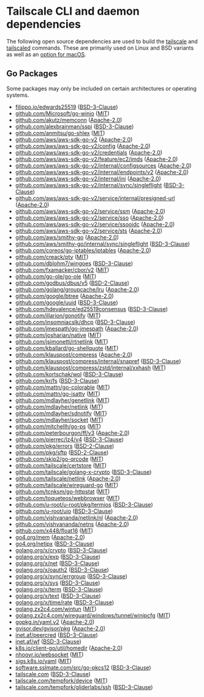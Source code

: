 # Tailscale CLI and daemon dependencies

The following open source dependencies are used to build the [tailscale][] and
[tailscaled][] commands. These are primarily used on Linux and BSD variants as
well as an [option for macOS][].

[tailscale]: https://pkg.go.dev/tailscale.com/cmd/tailscale
[tailscaled]: https://pkg.go.dev/tailscale.com/cmd/tailscaled
[option for macOS]: https://tailscale.com/kb/1065/macos-variants/

## Go Packages

Some packages may only be included on certain architectures or operating systems.


 - [filippo.io/edwards25519](https://pkg.go.dev/filippo.io/edwards25519) ([BSD-3-Clause](https://github.com/FiloSottile/edwards25519/blob/v1.0.0/LICENSE))
 - [github.com/Microsoft/go-winio](https://pkg.go.dev/github.com/Microsoft/go-winio) ([MIT](https://github.com/Microsoft/go-winio/blob/v0.6.1/LICENSE))
 - [github.com/akutz/memconn](https://pkg.go.dev/github.com/akutz/memconn) ([Apache-2.0](https://github.com/akutz/memconn/blob/v0.1.0/LICENSE))
 - [github.com/alexbrainman/sspi](https://pkg.go.dev/github.com/alexbrainman/sspi) ([BSD-3-Clause](https://github.com/alexbrainman/sspi/blob/909beea2cc74/LICENSE))
 - [github.com/anmitsu/go-shlex](https://pkg.go.dev/github.com/anmitsu/go-shlex) ([MIT](https://github.com/anmitsu/go-shlex/blob/38f4b401e2be/LICENSE))
 - [github.com/aws/aws-sdk-go-v2](https://pkg.go.dev/github.com/aws/aws-sdk-go-v2) ([Apache-2.0](https://github.com/aws/aws-sdk-go-v2/blob/v1.18.0/LICENSE.txt))
 - [github.com/aws/aws-sdk-go-v2/config](https://pkg.go.dev/github.com/aws/aws-sdk-go-v2/config) ([Apache-2.0](https://github.com/aws/aws-sdk-go-v2/blob/config/v1.18.22/config/LICENSE.txt))
 - [github.com/aws/aws-sdk-go-v2/credentials](https://pkg.go.dev/github.com/aws/aws-sdk-go-v2/credentials) ([Apache-2.0](https://github.com/aws/aws-sdk-go-v2/blob/credentials/v1.13.21/credentials/LICENSE.txt))
 - [github.com/aws/aws-sdk-go-v2/feature/ec2/imds](https://pkg.go.dev/github.com/aws/aws-sdk-go-v2/feature/ec2/imds) ([Apache-2.0](https://github.com/aws/aws-sdk-go-v2/blob/feature/ec2/imds/v1.13.3/feature/ec2/imds/LICENSE.txt))
 - [github.com/aws/aws-sdk-go-v2/internal/configsources](https://pkg.go.dev/github.com/aws/aws-sdk-go-v2/internal/configsources) ([Apache-2.0](https://github.com/aws/aws-sdk-go-v2/blob/internal/configsources/v1.1.33/internal/configsources/LICENSE.txt))
 - [github.com/aws/aws-sdk-go-v2/internal/endpoints/v2](https://pkg.go.dev/github.com/aws/aws-sdk-go-v2/internal/endpoints/v2) ([Apache-2.0](https://github.com/aws/aws-sdk-go-v2/blob/internal/endpoints/v2.4.27/internal/endpoints/v2/LICENSE.txt))
 - [github.com/aws/aws-sdk-go-v2/internal/ini](https://pkg.go.dev/github.com/aws/aws-sdk-go-v2/internal/ini) ([Apache-2.0](https://github.com/aws/aws-sdk-go-v2/blob/internal/ini/v1.3.34/internal/ini/LICENSE.txt))
 - [github.com/aws/aws-sdk-go-v2/internal/sync/singleflight](https://pkg.go.dev/github.com/aws/aws-sdk-go-v2/internal/sync/singleflight) ([BSD-3-Clause](https://github.com/aws/aws-sdk-go-v2/blob/v1.18.0/internal/sync/singleflight/LICENSE))
 - [github.com/aws/aws-sdk-go-v2/service/internal/presigned-url](https://pkg.go.dev/github.com/aws/aws-sdk-go-v2/service/internal/presigned-url) ([Apache-2.0](https://github.com/aws/aws-sdk-go-v2/blob/service/internal/presigned-url/v1.9.27/service/internal/presigned-url/LICENSE.txt))
 - [github.com/aws/aws-sdk-go-v2/service/ssm](https://pkg.go.dev/github.com/aws/aws-sdk-go-v2/service/ssm) ([Apache-2.0](https://github.com/aws/aws-sdk-go-v2/blob/service/ssm/v1.36.3/service/ssm/LICENSE.txt))
 - [github.com/aws/aws-sdk-go-v2/service/sso](https://pkg.go.dev/github.com/aws/aws-sdk-go-v2/service/sso) ([Apache-2.0](https://github.com/aws/aws-sdk-go-v2/blob/service/sso/v1.12.9/service/sso/LICENSE.txt))
 - [github.com/aws/aws-sdk-go-v2/service/ssooidc](https://pkg.go.dev/github.com/aws/aws-sdk-go-v2/service/ssooidc) ([Apache-2.0](https://github.com/aws/aws-sdk-go-v2/blob/service/ssooidc/v1.14.9/service/ssooidc/LICENSE.txt))
 - [github.com/aws/aws-sdk-go-v2/service/sts](https://pkg.go.dev/github.com/aws/aws-sdk-go-v2/service/sts) ([Apache-2.0](https://github.com/aws/aws-sdk-go-v2/blob/service/sts/v1.18.10/service/sts/LICENSE.txt))
 - [github.com/aws/smithy-go](https://pkg.go.dev/github.com/aws/smithy-go) ([Apache-2.0](https://github.com/aws/smithy-go/blob/v1.13.5/LICENSE))
 - [github.com/aws/smithy-go/internal/sync/singleflight](https://pkg.go.dev/github.com/aws/smithy-go/internal/sync/singleflight) ([BSD-3-Clause](https://github.com/aws/smithy-go/blob/v1.13.5/internal/sync/singleflight/LICENSE))
 - [github.com/coreos/go-iptables/iptables](https://pkg.go.dev/github.com/coreos/go-iptables/iptables) ([Apache-2.0](https://github.com/coreos/go-iptables/blob/v0.6.0/LICENSE))
 - [github.com/creack/pty](https://pkg.go.dev/github.com/creack/pty) ([MIT](https://github.com/creack/pty/blob/v1.1.18/LICENSE))
 - [github.com/dblohm7/wingoes](https://pkg.go.dev/github.com/dblohm7/wingoes) ([BSD-3-Clause](https://github.com/dblohm7/wingoes/blob/111c8c3b57c8/LICENSE))
 - [github.com/fxamacker/cbor/v2](https://pkg.go.dev/github.com/fxamacker/cbor/v2) ([MIT](https://github.com/fxamacker/cbor/blob/v2.4.0/LICENSE))
 - [github.com/go-ole/go-ole](https://pkg.go.dev/github.com/go-ole/go-ole) ([MIT](https://github.com/go-ole/go-ole/blob/v1.2.6/LICENSE))
 - [github.com/godbus/dbus/v5](https://pkg.go.dev/github.com/godbus/dbus/v5) ([BSD-2-Clause](https://github.com/godbus/dbus/blob/v5.1.0/LICENSE))
 - [github.com/golang/groupcache/lru](https://pkg.go.dev/github.com/golang/groupcache/lru) ([Apache-2.0](https://github.com/golang/groupcache/blob/41bb18bfe9da/LICENSE))
 - [github.com/google/btree](https://pkg.go.dev/github.com/google/btree) ([Apache-2.0](https://github.com/google/btree/blob/v1.1.2/LICENSE))
 - [github.com/google/uuid](https://pkg.go.dev/github.com/google/uuid) ([BSD-3-Clause](https://github.com/google/uuid/blob/v1.3.0/LICENSE))
 - [github.com/hdevalence/ed25519consensus](https://pkg.go.dev/github.com/hdevalence/ed25519consensus) ([BSD-3-Clause](https://github.com/hdevalence/ed25519consensus/blob/v0.1.0/LICENSE))
 - [github.com/illarion/gonotify](https://pkg.go.dev/github.com/illarion/gonotify) ([MIT](https://github.com/illarion/gonotify/blob/v1.0.1/LICENSE))
 - [github.com/insomniacslk/dhcp](https://pkg.go.dev/github.com/insomniacslk/dhcp) ([BSD-3-Clause](https://github.com/insomniacslk/dhcp/blob/974c6f05fe16/LICENSE))
 - [github.com/jmespath/go-jmespath](https://pkg.go.dev/github.com/jmespath/go-jmespath) ([Apache-2.0](https://github.com/jmespath/go-jmespath/blob/v0.4.0/LICENSE))
 - [github.com/josharian/native](https://pkg.go.dev/github.com/josharian/native) ([MIT](https://github.com/josharian/native/blob/5c7d0dd6ab86/license))
 - [github.com/jsimonetti/rtnetlink](https://pkg.go.dev/github.com/jsimonetti/rtnetlink) ([MIT](https://github.com/jsimonetti/rtnetlink/blob/v1.3.2/LICENSE.md))
 - [github.com/kballard/go-shellquote](https://pkg.go.dev/github.com/kballard/go-shellquote) ([MIT](https://github.com/kballard/go-shellquote/blob/95032a82bc51/LICENSE))
 - [github.com/klauspost/compress](https://pkg.go.dev/github.com/klauspost/compress) ([Apache-2.0](https://github.com/klauspost/compress/blob/v1.16.5/LICENSE))
 - [github.com/klauspost/compress/internal/snapref](https://pkg.go.dev/github.com/klauspost/compress/internal/snapref) ([BSD-3-Clause](https://github.com/klauspost/compress/blob/v1.16.5/internal/snapref/LICENSE))
 - [github.com/klauspost/compress/zstd/internal/xxhash](https://pkg.go.dev/github.com/klauspost/compress/zstd/internal/xxhash) ([MIT](https://github.com/klauspost/compress/blob/v1.16.5/zstd/internal/xxhash/LICENSE.txt))
 - [github.com/kortschak/wol](https://pkg.go.dev/github.com/kortschak/wol) ([BSD-3-Clause](https://github.com/kortschak/wol/blob/da482cc4850a/LICENSE))
 - [github.com/kr/fs](https://pkg.go.dev/github.com/kr/fs) ([BSD-3-Clause](https://github.com/kr/fs/blob/v0.1.0/LICENSE))
 - [github.com/mattn/go-colorable](https://pkg.go.dev/github.com/mattn/go-colorable) ([MIT](https://github.com/mattn/go-colorable/blob/v0.1.13/LICENSE))
 - [github.com/mattn/go-isatty](https://pkg.go.dev/github.com/mattn/go-isatty) ([MIT](https://github.com/mattn/go-isatty/blob/v0.0.18/LICENSE))
 - [github.com/mdlayher/genetlink](https://pkg.go.dev/github.com/mdlayher/genetlink) ([MIT](https://github.com/mdlayher/genetlink/blob/v1.3.2/LICENSE.md))
 - [github.com/mdlayher/netlink](https://pkg.go.dev/github.com/mdlayher/netlink) ([MIT](https://github.com/mdlayher/netlink/blob/v1.7.2/LICENSE.md))
 - [github.com/mdlayher/sdnotify](https://pkg.go.dev/github.com/mdlayher/sdnotify) ([MIT](https://github.com/mdlayher/sdnotify/blob/v1.0.0/LICENSE.md))
 - [github.com/mdlayher/socket](https://pkg.go.dev/github.com/mdlayher/socket) ([MIT](https://github.com/mdlayher/socket/blob/v0.4.1/LICENSE.md))
 - [github.com/mitchellh/go-ps](https://pkg.go.dev/github.com/mitchellh/go-ps) ([MIT](https://github.com/mitchellh/go-ps/blob/v1.0.0/LICENSE.md))
 - [github.com/peterbourgon/ff/v3](https://pkg.go.dev/github.com/peterbourgon/ff/v3) ([Apache-2.0](https://github.com/peterbourgon/ff/blob/v3.3.0/LICENSE))
 - [github.com/pierrec/lz4/v4](https://pkg.go.dev/github.com/pierrec/lz4/v4) ([BSD-3-Clause](https://github.com/pierrec/lz4/blob/v4.1.17/LICENSE))
 - [github.com/pkg/errors](https://pkg.go.dev/github.com/pkg/errors) ([BSD-2-Clause](https://github.com/pkg/errors/blob/v0.9.1/LICENSE))
 - [github.com/pkg/sftp](https://pkg.go.dev/github.com/pkg/sftp) ([BSD-2-Clause](https://github.com/pkg/sftp/blob/v1.13.5/LICENSE))
 - [github.com/skip2/go-qrcode](https://pkg.go.dev/github.com/skip2/go-qrcode) ([MIT](https://github.com/skip2/go-qrcode/blob/da1b6568686e/LICENSE))
 - [github.com/tailscale/certstore](https://pkg.go.dev/github.com/tailscale/certstore) ([MIT](https://github.com/tailscale/certstore/blob/78d6e1c49d8d/LICENSE.md))
 - [github.com/tailscale/golang-x-crypto](https://pkg.go.dev/github.com/tailscale/golang-x-crypto) ([BSD-3-Clause](https://github.com/tailscale/golang-x-crypto/blob/17a3db2c30d2/LICENSE))
 - [github.com/tailscale/netlink](https://pkg.go.dev/github.com/tailscale/netlink) ([Apache-2.0](https://github.com/tailscale/netlink/blob/cabfb018fe85/LICENSE))
 - [github.com/tailscale/wireguard-go](https://pkg.go.dev/github.com/tailscale/wireguard-go) ([MIT](https://github.com/tailscale/wireguard-go/blob/af172621b4dd/LICENSE))
 - [github.com/tcnksm/go-httpstat](https://pkg.go.dev/github.com/tcnksm/go-httpstat) ([MIT](https://github.com/tcnksm/go-httpstat/blob/v0.2.0/LICENSE))
 - [github.com/toqueteos/webbrowser](https://pkg.go.dev/github.com/toqueteos/webbrowser) ([MIT](https://github.com/toqueteos/webbrowser/blob/v1.2.0/LICENSE.md))
 - [github.com/u-root/u-root/pkg/termios](https://pkg.go.dev/github.com/u-root/u-root/pkg/termios) ([BSD-3-Clause](https://github.com/u-root/u-root/blob/v0.11.0/LICENSE))
 - [github.com/u-root/uio](https://pkg.go.dev/github.com/u-root/uio) ([BSD-3-Clause](https://github.com/u-root/uio/blob/3e8cd9d6bf63/LICENSE))
 - [github.com/vishvananda/netlink/nl](https://pkg.go.dev/github.com/vishvananda/netlink/nl) ([Apache-2.0](https://github.com/vishvananda/netlink/blob/v1.2.1-beta.2/LICENSE))
 - [github.com/vishvananda/netns](https://pkg.go.dev/github.com/vishvananda/netns) ([Apache-2.0](https://github.com/vishvananda/netns/blob/v0.0.4/LICENSE))
 - [github.com/x448/float16](https://pkg.go.dev/github.com/x448/float16) ([MIT](https://github.com/x448/float16/blob/v0.8.4/LICENSE))
 - [go4.org/mem](https://pkg.go.dev/go4.org/mem) ([Apache-2.0](https://github.com/go4org/mem/blob/4f986261bf13/LICENSE))
 - [go4.org/netipx](https://pkg.go.dev/go4.org/netipx) ([BSD-3-Clause](https://github.com/go4org/netipx/blob/f1b76eb4bb35/LICENSE))
 - [golang.org/x/crypto](https://pkg.go.dev/golang.org/x/crypto) ([BSD-3-Clause](https://cs.opensource.google/go/x/crypto/+/v0.8.0:LICENSE))
 - [golang.org/x/exp](https://pkg.go.dev/golang.org/x/exp) ([BSD-3-Clause](https://cs.opensource.google/go/x/exp/+/47ecfdc1:LICENSE))
 - [golang.org/x/net](https://pkg.go.dev/golang.org/x/net) ([BSD-3-Clause](https://cs.opensource.google/go/x/net/+/v0.9.0:LICENSE))
 - [golang.org/x/oauth2](https://pkg.go.dev/golang.org/x/oauth2) ([BSD-3-Clause](https://cs.opensource.google/go/x/oauth2/+/v0.7.0:LICENSE))
 - [golang.org/x/sync/errgroup](https://pkg.go.dev/golang.org/x/sync/errgroup) ([BSD-3-Clause](https://cs.opensource.google/go/x/sync/+/v0.2.0:LICENSE))
 - [golang.org/x/sys](https://pkg.go.dev/golang.org/x/sys) ([BSD-3-Clause](https://cs.opensource.google/go/x/sys/+/v0.8.0:LICENSE))
 - [golang.org/x/term](https://pkg.go.dev/golang.org/x/term) ([BSD-3-Clause](https://cs.opensource.google/go/x/term/+/v0.7.0:LICENSE))
 - [golang.org/x/text](https://pkg.go.dev/golang.org/x/text) ([BSD-3-Clause](https://cs.opensource.google/go/x/text/+/v0.9.0:LICENSE))
 - [golang.org/x/time/rate](https://pkg.go.dev/golang.org/x/time/rate) ([BSD-3-Clause](https://cs.opensource.google/go/x/time/+/v0.3.0:LICENSE))
 - [golang.zx2c4.com/wintun](https://pkg.go.dev/golang.zx2c4.com/wintun) ([MIT](https://git.zx2c4.com/wintun-go/tree/LICENSE?id=0fa3db229ce2))
 - [golang.zx2c4.com/wireguard/windows/tunnel/winipcfg](https://pkg.go.dev/golang.zx2c4.com/wireguard/windows/tunnel/winipcfg) ([MIT](https://git.zx2c4.com/wireguard-windows/tree/COPYING?h=v0.5.3))
 - [gopkg.in/yaml.v2](https://pkg.go.dev/gopkg.in/yaml.v2) ([Apache-2.0](https://github.com/go-yaml/yaml/blob/v2.4.0/LICENSE))
 - [gvisor.dev/gvisor/pkg](https://pkg.go.dev/gvisor.dev/gvisor/pkg) ([Apache-2.0](https://github.com/google/gvisor/blob/7b0a1988a28f/LICENSE))
 - [inet.af/peercred](https://pkg.go.dev/inet.af/peercred) ([BSD-3-Clause](https://github.com/inetaf/peercred/blob/0893ea02156a/LICENSE))
 - [inet.af/wf](https://pkg.go.dev/inet.af/wf) ([BSD-3-Clause](https://github.com/inetaf/wf/blob/36129f591884/LICENSE))
 - [k8s.io/client-go/util/homedir](https://pkg.go.dev/k8s.io/client-go/util/homedir) ([Apache-2.0](https://github.com/kubernetes/client-go/blob/v0.26.1/LICENSE))
 - [nhooyr.io/websocket](https://pkg.go.dev/nhooyr.io/websocket) ([MIT](https://github.com/nhooyr/websocket/blob/v1.8.7/LICENSE.txt))
 - [sigs.k8s.io/yaml](https://pkg.go.dev/sigs.k8s.io/yaml) ([MIT](https://github.com/kubernetes-sigs/yaml/blob/v1.3.0/LICENSE))
 - [software.sslmate.com/src/go-pkcs12](https://pkg.go.dev/software.sslmate.com/src/go-pkcs12) ([BSD-3-Clause](https://github.com/SSLMate/go-pkcs12/blob/v0.2.0/LICENSE))
 - [tailscale.com](https://pkg.go.dev/tailscale.com) ([BSD-3-Clause](https://github.com/tailscale/tailscale/blob/HEAD/LICENSE))
 - [tailscale.com/tempfork/device](https://pkg.go.dev/tailscale.com/tempfork/device) ([MIT](https://github.com/tailscale/tailscale/blob/HEAD/tempfork/device/LICENSE))
 - [tailscale.com/tempfork/gliderlabs/ssh](https://pkg.go.dev/tailscale.com/tempfork/gliderlabs/ssh) ([BSD-3-Clause](https://github.com/tailscale/tailscale/blob/HEAD/tempfork/gliderlabs/ssh/LICENSE))
